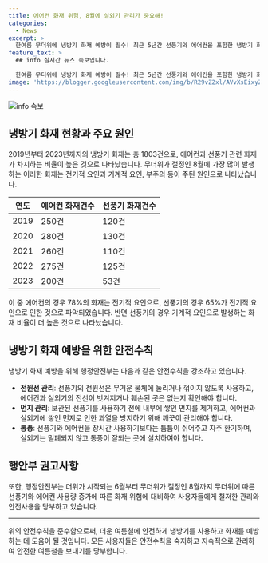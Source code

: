 ```yaml
---
title: 에어컨 화재 위험, 8월에 실외기 관리가 중요해!
categories:
  - News
excerpt: >
  한여름 무더위에 냉방기 화재 예방이 필수! 최근 5년간 선풍기와 에어컨을 포함한 냉방기 화재가 총 1803건 발생, 특히 6월부터 증가해 8월에 최다. 화재의 주된 원인은 전기적·기계적 요인과 무심코 사용하는 부주의. 전선의 접촉불량 등 전기적 요인이 가장 많았으며, 과열 등으로 선풍기 화재가 높은 비율로 발생하고 있다. 안전한 사용을 위해 적시점에 점검하고 환기에 신경 써야 한다. 행정안전부는 안전한 여름을 위해 사용 전 안전점검을 당부하고 있다.
feature_text: >
  ## info 실시간 뉴스 속보입니다.

  한여름 무더위에 냉방기 화재 예방이 필수! 최근 5년간 선풍기와 에어컨을 포함한 냉방기 화재가 총 1803건 발생, 특히 6월부터 증가해 8월에 최다. 화재의 주된 원인은 전기적·기계적 요인과 무심코 사용하는 부주의. 전선의 접촉불량 등 전기적 요인이 가장 많았으며, 과열 등으로 선풍기 화재가 높은 비율로 발생하고 있다. 안전한 사용을 위해 적시점에 점검하고 환기에 신경 써야 한다. 행정안전부는 안전한 여름을 위해 사용 전 안전점검을 당부하고 있다.
image: 'https://blogger.googleusercontent.com/img/b/R29vZ2xl/AVvXsEixyZcFfHzMRdzZMjFBmAUKJYCLCGyLL1o632UiGVXcaFdKo_bkvkuCioo0uUKlGfBVcT3P84aROyZIXSBEx3Aw5nCQ3pTgDom1WDC4m8eifvWiAmWEEVb4x6G_l8C0QH225ldMjyaFvpxGEBGNO37VmDTDMHGhJPq73UglMfDca1-0aw/s1600/blogspot.png'
---
```


<p><img src="https://blogger.googleusercontent.com/img/b/R29vZ2xl/AVvXsEixyZcFfHzMRdzZMjFBmAUKJYCLCGyLL1o632UiGVXcaFdKo_bkvkuCioo0uUKlGfBVcT3P84aROyZIXSBEx3Aw5nCQ3pTgDom1WDC4m8eifvWiAmWEEVb4x6G_l8C0QH225ldMjyaFvpxGEBGNO37VmDTDMHGhJPq73UglMfDca1-0aw/s1600/blogspot.png" alt="info 속보" /></p>

<h2 data-ke-size="size26">냉방기 화재 현황과 주요 원인</h2>

<p data-ke-size="size16">2019년부터 2023년까지의 냉방기 화재는 총 1803건으로, 에어컨과 선풍기 관련 화재가 차지하는 비율이 높은 것으로 나타났습니다. 무더위가 절정인 8월에 가장 많이 발생하는 이러한 화재는 전기적 요인과 기계적 요인, 부주의 등이 주된 원인으로 나타났습니다.</p>

<table>
    <thead>
        <tr>
            <th>연도</th>
            <th>에어컨 화재건수</th>
            <th>선풍기 화재건수</th>
        </tr>
    </thead>
    <tbody>
        <tr>
            <td>2019</td>
            <td>250건</td>
            <td>120건</td>
        </tr>
        <tr>
            <td>2020</td>
            <td>280건</td>
            <td>130건</td>
        </tr>
        <tr>
            <td>2021</td>
            <td>260건</td>
            <td>110건</td>
        </tr>
        <tr>
            <td>2022</td>
            <td>275건</td>
            <td>125건</td>
        </tr>
        <tr>
            <td>2023</td>
            <td>200건</td>
            <td>53건</td>
        </tr>
    </tbody>
</table>

<p data-ke-size="size16">이 중 에어컨의 경우 78%의 화재는 전기적 요인으로, 선풍기의 경우 65%가 전기적 요인으로 인한 것으로 파악되었습니다. 반면 선풍기의 경우 기계적 요인으로 발생하는 화재 비율이 더 높은 것으로 나타났습니다.</p>

<h2 data-ke-size="size26">냉방기 화재 예방을 위한 안전수칙</h2>

<p data-ke-size="size16">냉방기 화재 예방을 위해 행정안전부는 다음과 같은 안전수칙을 강조하고 있습니다.</p>

<ul>
    <li><b>전원선 관리</b>: 선풍기의 전원선은 무거운 물체에 눌리거나 꺾이지 않도록 사용하고, 에어컨과 실외기의 전선이 벗겨지거나 훼손된 곳은 없는지 확인해야 합니다.</li>
    <li><b>먼지 관리</b>: 보관된 선풍기를 사용하기 전에 내부에 쌓인 먼지를 제거하고, 에어컨과 실외기에 쌓인 먼지로 인한 과열을 방지하기 위해 깨끗이 관리해야 합니다.</li>
    <li><b>통풍</b>: 선풍기와 에어컨을 장시간 사용하기보다는 틈틈이 쉬어주고 자주 환기하며, 실외기는 밀폐되지 않고 통풍이 잘되는 곳에 설치하여야 합니다.</li>
</ul>

<h2 data-ke-size="size26">행안부 권고사항</h2>

<p data-ke-size="size16">또한, 행정안전부는 더위가 시작되는 6월부터 무더위가 절정인 8월까지 무더위에 따른 선풍기와 에어컨 사용량 증가에 따른 화재 위험에 대비하여 사용자들에게 철저한 관리와 안전사용을 당부하고 있습니다.</p>

<hr>

<p data-ke-size="size16">위의 안전수칙을 준수함으로써, 더운 여름철에 안전하게 냉방기를 사용하고 화재를 예방하는 데 도움이 될 것입니다. 모든 사용자들은 안전수칙을 숙지하고 지속적으로 관리하여 안전한 여름철을 보내기를 당부합니다.</p>

